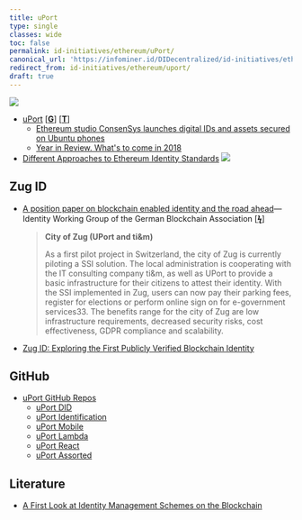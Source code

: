 ```yaml
---
title: uPort
type: single
classes: wide
toc: false
permalink: id-initiatives/ethereum/uPort/
canonical_url: 'https://infominer.id/DIDecentralized/id-initiatives/ethereum/uPort/'
redirect_from: id-initiatives/ethereum/uport/
draft: true
---
```



![](https://i.imgur.com/sPAP2g3.png)



* [uPort](https://www.uport.me/) [[**G**](https://github.com/uport-project/)] [[**T**](https://twitter.com/uport_me)]
   * [Ethereum studio ConsenSys launches digital IDs and assets secured on Ubuntu phones](http://www.ibtimes.co.uk/ethereum-studio-consensys-launches-internet-people-digital-ids-assets-secured-unbuntu-phones-1542620)
   * [Year in Review. What's to come in 2018](https://medium.com/uport/uport-year-in-review-whats-to-come-in-2018-15ccb9214439)
* [Different Approaches to Ethereum Identity Standards](https://medium.com/uport/different-approaches-to-ethereum-identity-standards-a09488347c87)
  ![](https://i.imgur.com/ASI0PaB.png)

## Zug ID

* [A position paper on blockchain enabled identity and the road ahead](https://www.bundesblock.de/wp-content/uploads/2018/10/ssi-paper.pdf)—Identity Working Group of the German Blockchain Association [[**ϟ**](https://www.bundesblock.de/2018/10/23/position-paper-self-sovereign-identity/)]
  > **City of Zug (UPort and ti&m)**
  >
  > As a first pilot project in Switzerland, the city of Zug is currently piloting a SSI solution. The local administration is cooperating with the IT consulting company ti&m, as well as UPort to provide a basic infrastructure for their citizens to attest their identity. With the SSI implemented in Zug, users can now pay their parking fees, register for elections or perform online sign on for e-government services33. The benefits range for the city of Zug are low infrastructure requirements, decreased security risks, cost effectiveness, GDPR compliance and scalability.

* [Zug ID: Exploring the First Publicly Verified Blockchain Identity](https://medium.com/uport/zug-id-exploring-the-first-publicly-verified-blockchain-identity-38bd0ee3702)

## GitHub


* [uPort GitHub Repos](https://infominer.id/DIDecentralized/ethereum/id-github/#uport)
  * [uPort DID](https://infominer.id/DIDecentralized/ethereum/id-github/#uport-did)
  * [uPort Identification](https://infominer.id/DIDecentralized/ethereum/id-github/#uport-identification)
  * [uPort Mobile](https://infominer.id/DIDecentralized/ethereum/id-github/#uport-mobile)
  * [uPort Lambda](https://infominer.id/DIDecentralized/ethereum/id-github/#uport-lambda)
  * [uPort React](https://infominer.id/DIDecentralized/ethereum/id-github/#uport-react)
  * [uPort Assorted](https://infominer.id/DIDecentralized/ethereum/id-github/#uport-assorted)

## Literature

* [A First Look at Identity Management Schemes on the Blockchain](https://arxiv.org/pdf/1801.03294.pdf)

